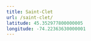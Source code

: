 ```yaml
---
title: Saint-Clet
url: /saint-clet/
latitude: 45.352977800000005
longitude: -74.22363630000001
---
```

